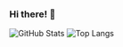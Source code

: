 ### Hi there! 👋

![GitHub Stats](https://github-readme-stats.vercel.app/api?username=joaovictorgs&show_icons=true&theme=github_dark)
![Top Langs](https://github-readme-stats.vercel.app/api/top-langs/?username=joaovictorgs&layout=compact&theme=github_dark)
